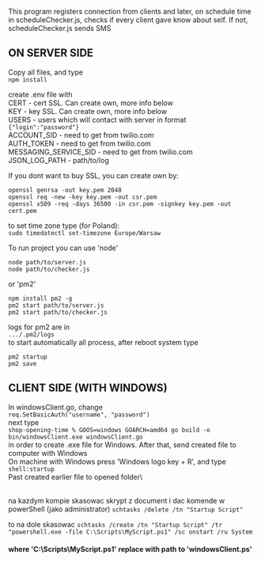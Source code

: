 This program registers connection from clients and later, on schedule time in scheduleChecker.js, checks if every client gave know about self. If not, scheduleChecker.js sends SMS

## ON SERVER SIDE

Copy all files, and type\
```npm install```

create .env file with\
CERT - cert SSL. Can create own, more info below\
KEY - key SSL. Can create own, more info below\
USERS - users which will contact with server in format
```{"login":"password"}```\
ACCOUNT_SID - need to get from twilio.com\
AUTH_TOKEN - need to get from twilio.com\
MESSAGING_SERVICE_SID - need to get from twilio.com\
JSON_LOG_PATH - path/to/log

If you dont want to buy SSL, you can create own by:
```
openssl genrsa -out key.pem 2048
openssl req -new -key key.pem -out csr.pem
openssl x509 -req -days 36500 -in csr.pem -signkey key.pem -out cert.pem
```
to set time zone type (for Poland):\
```sudo timedatectl set-timezone Europe/Warsaw```

To run project you can use 'node'
```
node path/to/server.js
node path/to/checker.js
```
or 'pm2'
```
npm install pm2 -g
pm2 start path/to/server.js
pm2 start path/to/checker.js
```
logs for pm2 are in\
```.../.pm2/logs```\
to start automatically all process, after reboot system type
```
pm2 startup
pm2 save
```

## CLIENT SIDE (WITH WINDOWS)
In windowsClient.go, change\
```req.SetBasicAuth("username", "password")```\
next type\
```shop-opening-time % GOOS=windows GOARCH=amd64 go build -o bin/windowsClient.exe windowsClient.go```\
in order to create .exe file for Windows. After that, send created file to computer with Windows\
On machine with Windows press 'Windows logo key  + R', and type\
```shell:startup```\
Past created earlier file to opened folder\



\
na kazdym kompie skasowac skrypt z document i dac komende w powerShell (jako administrator)
```schtasks /delete /tn "Startup Script"```

to na dole skasowac
```schtasks /create /tn "Startup Script" /tr "powershell.exe -file C:\Scripts\MyScript.ps1" /sc onstart /ru System```
#### where 'C:\Scripts\MyScript.ps1' replace with path to 'windowsClient.ps'
